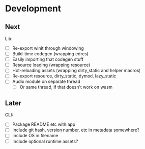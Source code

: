 # Development

## Next
Lib:
- [ ] Re-export winit through windowing
- [ ] Build-time codegen (wrapping edres)
- [ ] Easily importing that codegen stuff
- [ ] Resource loading (wrapping resource)
- [ ] Hot-reloading assets (wrapping dirty_static and helper macros)
- [ ] Re-export resource, dirty_static, dymod, lazy_static
- [ ] Audio module on separate thread
    - [ ] Or same thread, if that doesn't work on wasm

## Later
CLI:
- [ ] Package README etc with app
- [ ] Include git hash, version number, etc in metadata somewhere?
- [ ] Include OS in filename
- [ ] Include optional runtime assets?
